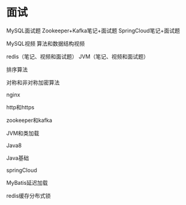 # 面试

MySQL面试题
Zookeeper+Kafka笔记+面试题
SpringCloud笔记+面试题

MySQL视频
算法和数据结构视频


redis（笔记、视频和面试题）
JVM（笔记、视频和面试题）





排序算法

对称和非对称加密算法

nginx

http和https

zookeeper和kafka

JVM和类加载

Java8

Java基础

springCloud

MyBatis延迟加载

redis缓存分布式锁



